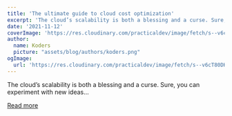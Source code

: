 ```yaml
---
title: 'The ultimate guide to cloud cost optimization'
excerpt: 'The cloud’s scalability is both a blessing and a curse. Sure, you can experiment with new ideas...'
date: '2021-11-12'
coverImage: 'https://res.cloudinary.com/practicaldev/image/fetch/s--v6cT80DH--/c_imagga_scale,f_auto,fl_progressive,h_420,q_auto,w_1000/https://dev-to-uploads.s3.amazonaws.com/uploads/articles/0tkj2kzgx0ljpje8m5o2.jpeg'
author:
  name: Koders
  picture: "assets/blog/authors/koders.png"
ogImage:
  url: 'https://res.cloudinary.com/practicaldev/image/fetch/s--v6cT80DH--/c_imagga_scale,f_auto,fl_progressive,h_420,q_auto,w_1000/https://dev-to-uploads.s3.amazonaws.com/uploads/articles/0tkj2kzgx0ljpje8m5o2.jpeg'
---
```


The cloud’s scalability is both a blessing and a curse. Sure, you can experiment with new ideas...

[Read more](https://dev.to/castai/the-ultimate-guide-to-cloud-cost-optimization-mb6)
